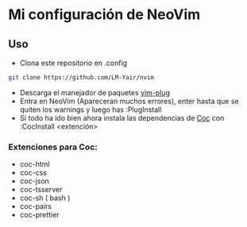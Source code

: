 # Mi configuración de NeoVim

## Uso

 - Clona este repositorio en .config

```bash
git clone https://github.com/LM-Yair/nvim
```

 - Descarga el manejador de paquetes [vim-plug](https://github.com/junegunn/vim-plug)
 - Entra en NeoVim (Apareceran muchos errores), enter hasta que se quiten los warnings y luego has :PlugInstall
 - Si todo ha ido bien ahora instala las dependencias de [Coc](https://github.com/neoclide/coc.nvim) con :CocInstall <extención>

### Extenciones para Coc:
 - coc-html
 - coc-css
 - coc-json
 - coc-tsserver
 - coc-sh ( bash )
 - coc-pairs
 - coc-prettier

